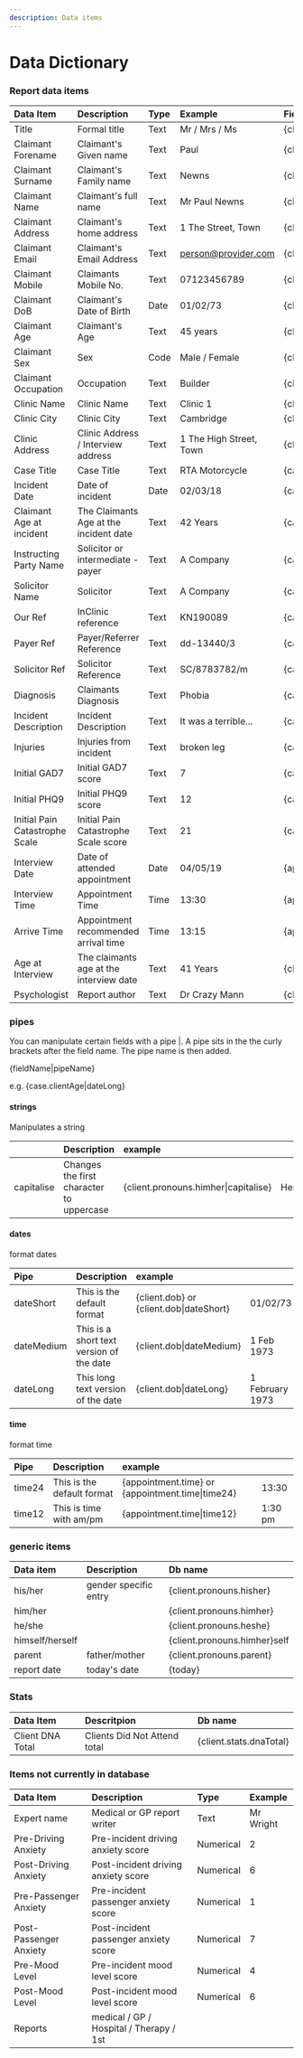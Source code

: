 ```yaml
---
description: Data items
---
```


# Data Dictionary

### Report data items

| Data Item | Description | Type | Example | Field Name |
| :--- | :--- | :--- | :--- | :--- |
| Title | Formal title | Text | Mr / Mrs / Ms | {client.title} |
| Claimant Forename | Claimant's Given name | Text | Paul | {client.firstName} |
| Claimant Surname | Claimant's Family name | Text | Newns | {client.lastName} |
| Claimant Name | Claimant's full name | Text | Mr Paul Newns | {client.fullName} |
| Claimant Address | Claimant's home address | Text | 1 The Street, Town | {client.address} |
| Claimant Email | Claimant's Email Address | Text | person@provider.com | {client.email} |
| Claimant Mobile | Claimants Mobile No. | Text | 07123456789 | {client.mobile} |
| Claimant DoB | Claimant's Date of Birth | Date | 01/02/73 | {client.dob} |
| Claimant Age | Claimant's Age | Text | 45 years | {client.age} |
| Claimant Sex | Sex | Code | Male / Female | {client.gender} |
| Claimant Occupation | Occupation | Text | Builder | {client.occupation} |
| Clinic Name | Clinic Name | Text | Clinic 1 | {clinic.name} |
| Clinic City | Clinic City | Text | Cambridge | {clinic.city} |
| Clinic Address | Clinic Address / Interview address | Text | 1 The High Street, Town | {clinic.address} |
| Case Title | Case Title | Text | RTA Motorcycle | {case.title} |
| Incident Date | Date of incident | Date | 02/03/18 | {case.incidentDate} |
| Claimant Age at incident | The Claimants Age at the incident date | Text | 42 Years | {case.clientAge} |
| Instructing Party Name | Solicitor or intermediate - payer | Text | A Company | {case.ip} |
| Solicitor Name | Solicitor | Text | A Company | {case.solicitor} |
| Our Ref | InClinic reference | Text | KN190089 | {case.ourRef} |
| Payer Ref | Payer/Referrer Reference | Text | dd-13440/3 | {case.payerRef} |
| Solicitor Ref | Solicitor Reference | Text | SC/8783782/m | {case.solicitorRef} |
| Diagnosis | Claimants Diagnosis | Text | Phobia | {case.diagnosis} |
| Incident Description | Incident Description | Text | It was a terrible... | {case.incidentDesc} |
| Injuries | Injuries from incident | Text | broken leg | {case.injuries} |
| Initial GAD7 | Initial GAD7 score | Text | 7 | {case.gad7} |
| Initial PHQ9 | Initial PHQ9 score | Text | 12 | {case.phq9} |
| Initial Pain Catastrophe Scale | Initial Pain Catastrophe Scale score | Text | 21 | {case.painCatScale} |
| Interview Date | Date of attended appointment | Date | 04/05/19 | {appointment.date} |
| Interview Time | Appointment Time | Time | 13:30 | {appointment.time} |
| Arrive Time | Appointment recommended arrival time | Time | 13:15 | {appointment.arriveTime} |
| Age at Interview | The claimants age at the interview date | Text | 41 Years | {client.ageAtAppt} |
| Psychologist | Report author | Text | Dr Crazy Mann | {clinician.name} |

### pipes

You can manipulate certain fields with a pipe \|. A pipe sits in the the curly brackets after the field name. The pipe name is then added.

{fieldName\|pipeName}

e.g. {case.clientAge\|dateLong}

#### strings

Manipulates a string

|  | Description | example |  |
| :--- | :--- | :--- | :--- |
| capitalise | Changes the first character to uppercase | {client.pronouns.himher\|capitalise} | Her |

#### dates

format dates

| Pipe | Description | example |  |
| :--- | :--- | :--- | :--- |
| dateShort | This is the default format | {client.dob} or {client.dob\|dateShort} | 01/02/73 |
| dateMedium | This is a short text version of the date | {client.dob\|dateMedium} | 1 Feb 1973 |
| dateLong | This long text version of the date | {client.dob\|dateLong} | 1 February 1973 |

#### time

format time

| Pipe | Description | example |  |
| :--- | :--- | :--- | :--- |
| time24 | This is the default format | {appointment.time} or {appointment.time\|time24} | 13:30 |
| time12 | This is time with am/pm | {appointment.time\|time12} | 1:30 pm |

### generic items

| Data item | Description | Db name |
| :--- | :--- | :--- |
| his/her | gender specific entry | {client.pronouns.hisher} |
| him/her |  | {client.pronouns.himher} |
| he/she |  | {client.pronouns.heshe} |
| himself/herself |  | {client.pronouns.himher}self |
| parent | father/mother | {client.pronouns.parent} |
| report date | today's date | {today} |

### Stats

| Data Item | Descritpion | Db name |
| :--- | :--- | :--- |
| Client DNA Total | Clients Did Not Attend total | {client.stats.dnaTotal} |

### Items not currently in database

| Data Item | Description | Type | Example |
| :--- | :--- | :--- | :--- |
| Expert name | Medical or GP report writer | Text | Mr Wright |
| Pre-Driving Anxiety | Pre-incident driving anxiety score | Numerical | 2 |
| Post-Driving Anxiety | Post-incident driving anxiety score | Numerical | 6 |
| Pre-Passenger Anxiety | Pre-incident passenger anxiety score | Numerical  | 1 |
| Post-Passenger Anxiety | Post-incident passenger anxiety score | Numerical  | 7 |
| Pre-Mood Level | Pre-incident mood level score | Numerical | 4 |
| Post-Mood Level | Post-incident mood level score | Numerical | 6 |
| Reports | medical / GP / Hospital / Therapy / 1st |  |  |

